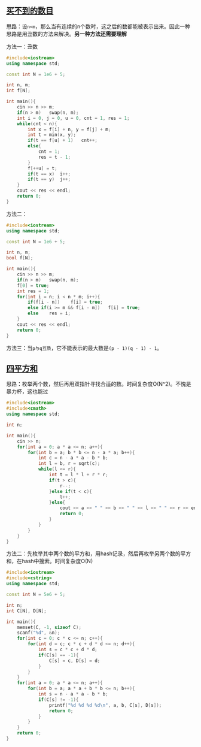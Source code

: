 ## [买不到的数目](https://www.acwing.com/problem/content/1207/)

思路：设`n<m`，那么当有连续的n个数时，这之后的数都能被表示出来。因此一种思路是用丑数的方法来解决。**另一种方法还需要理解**

方法一：丑数

```c++
#include<iostream>
using namespace std;

const int N = 1e6 + 5;

int n, m;
int f[N];

int main(){
    cin >> n >> m;
    if(n > m)   swap(n, m);
    int i = 0, j = 0, u = 0, cnt = 1, res = 1;
    while(cnt < n){
        int x = f[i] + n, y = f[j] + m;
        int t = min(x, y);
        if(t == f[u] + 1)   cnt++;
        else{
            cnt = 1;
            res = t - 1;
        }
        f[++u] = t;
        if(t == x)  i++;
        if(t == y)  j++;
    }
    cout << res << endl;
    return 0;
}
```

方法二：

```c++
#include<iostream>
using namespace std;

const int N = 1e6 + 5;

int n, m;
bool f[N];

int main(){
    cin >> n >> m;
    if(n > m)   swap(n, m);
    f[0] = true;
    int res = 1;
    for(int i = n; i < n * m; i++){
        if(f[i - n])    f[i] = true;
        else if(i >= m && f[i - m])   f[i] = true;
        else    res = i;
    }
    cout << res << endl;
    return 0;
}
```

方法三：当`p与q互质`，它不能表示的最大数是`(p - 1)(q - 1) - 1`。



## [四平方和](https://www.acwing.com/problem/content/1223/)

思路：枚举两个数，然后再用双指针寻找合适的数。时间复杂度O(N^2)。不愧是暴力杯，这也能过

```c++
#include<iostream>
#include<cmath>
using namespace std;

int n;

int main(){
    cin >> n;
    for(int a = 0; a * a <= n; a++){
        for(int b = a; b * b <= n - a * a; b++){
            int c = n - a * a - b * b;
            int l = b, r = sqrt(c);
            while(l <= r){
                int t = l * l + r * r;
                if(t > c){
                    r--;
                }else if(t < c){
                    l++;
                }else{
                    cout << a << " " << b << " " << l << " " << r << endl;
                    return 0;
                }
            }
        }
    }
}
```

方法二：先枚举其中两个数的平方和，用hash记录，然后再枚举另两个数的平方和，在hash中搜索。时间复杂度O(N)

```c++
#include<iostream>
#include<cstring>
using namespace std;

const int N = 5e6 + 5;

int n;
int C[N], D[N];

int main(){
    memset(C, -1, sizeof C);
    scanf("%d", &n);
    for(int c = 0; c * c <= n; c++){
        for(int d = c; c * c + d * d <= n; d++){
            int s = c * c + d * d;
            if(C[s] == -1){
                C[s] = c, D[s] = d;
            }
        }
    }
    for(int a = 0; a * a <= n; a++){
        for(int b = a; a * a + b * b <= n; b++){
            int s = n - a * a - b * b;
            if(C[s] != -1){
                printf("%d %d %d %d\n", a, b, C[s], D[s]);
                return 0;
            }
        }
    }
    return 0;
}
```

